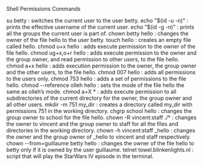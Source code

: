 Shell Permissions Commands

su betty : switches the current user to the user betty.
echo "$(id -u -n)" : prints the effective username of the current user.
echo "$(id -g -n)" : prints all the groups the current user is part of.
chown betty hello : changes the owner of the file hello to the user betty.
touch hello : creates an empty file called hello.
chmod u+x hello : adds execute permission to the owner of the file hello.
chmod ug+x,o+r hello : adds execute permission to the owner and the group owner, and read permission to other users, to the file hello.
chmod a+x hello : adds execution permission to the owner, the group owner and the other users, to the file hello.
chmod 007 hello : adds all permissions to the users only.
chmod 753 hello : adds a set of permissions to the file hello.
chmod --reference olleh hello : sets the mode of the file hello the same as olleh’s mode.
chmod a+X * : adds execute permission to all subdirectories of the current directory for the owner, the group owner and all other users.
mkdir -m 751 my_dir : creates a directory called my_dir with permissions 751 in the working directory.
chgrp school hello : changes the group owner to school for the file hello.
chown -R vincent:staff ./* : changes the owner to vincent and the group owner to staff for all the files and directories in the working directory.
chown -h vincent:staff _hello : changes the owner and the group owner of _hello to vincent and staff respectively.
chown --from=guillaume betty hello : changes the owner of the file hello to betty only if it is owned by the user guillaume.
telnet towel.blinkenlights.nl : script that will play the StarWars IV episode in the terminal.
